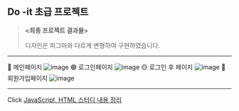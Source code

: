 ## Do -it 초급 프로젝트
>**<최종 프로젝트 결과물>**
>
>디자인은 피그마와 다르게 변형하여 구현하였습니다.
---
🔵 메인페이지
![image](https://user-images.githubusercontent.com/98999882/173227367-9efa0fc6-2b2d-4b85-a638-706903eca387.png)
🟣 로그인페이지
![image](https://user-images.githubusercontent.com/98999882/173239776-cad61b81-5bec-41b1-bf27-7dd10d2a7b00.png)
🟡 로그인 후 페이지
![image](https://user-images.githubusercontent.com/98999882/173240070-899fea8d-39db-44e1-94e4-23ad68d0e96e.png)
🔘 회원가입페이지
![image](https://user-images.githubusercontent.com/98999882/173239853-11fc1510-e707-4e3a-9ae2-4352ab7c0102.png)
___
Click [JavaScript, HTML 스터디 내용 정리](https://www.notion.so/Java-Script-a65ee3eaf1b04d11ad712dc7caca7ceb)
